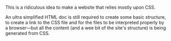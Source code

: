 This is a ridiculous idea to make a website that relies mostly upon CSS.

An ultra simplified HTML doc is still required to create some basic structure, to create a link to the CSS file and for the files to be interpreted properly by a browser—but all the content (and a wee bit of the site's structure) is being generated from CSS.